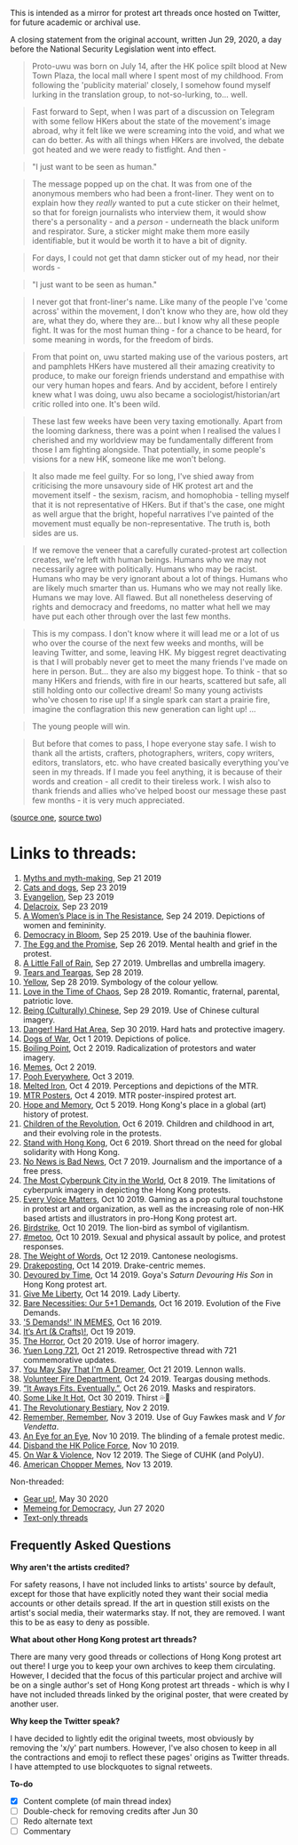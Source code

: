 This is intended as a mirror for protest art threads once hosted on Twitter, for future academic or archival use.

A closing statement from the original account, written Jun 29, 2020, a day before the National Security Legislation went into effect.

> Proto-uwu was born on July 14, after the HK police spilt blood at New Town Plaza, the local mall where I spent most of my childhood. From following the 'publicity material' closely, I somehow found myself lurking in the translation group, to not-so-lurking, to... well.

> Fast forward to Sept, when I was part of a discussion on Telegram with some fellow HKers about the state of the movement's image abroad, why it felt like we were screaming into the void, and what we can do better. As with all things when HKers are involved, the debate got heated and we were ready to fistfight. And then -

> "I just want to be seen as human."

> The message popped up on the chat. It was from one of the anonymous members who had been a front-liner. They went on to explain how they *really* wanted to put a cute sticker on their helmet, so that for foreign journalists who interview them, it would show there's a personality - and a *person* - underneath the black uniform and respirator. Sure, a sticker might make them more easily identifiable, but it would be worth it to have a bit of dignity.

> For days, I could not get that damn sticker out of my head, nor their words -

> "I just want to be seen as human."

> I never got that front-liner's name. Like many of the people I've 'come across' within the movement, I don't know who they are, how old they are, what they do, where they are... but I know why all these people fight. It was for the most human thing - for a chance to be heard, for some meaning in words, for the freedom of birds. 

> From that point on, uwu started making use of the various posters, art and pamphlets HKers have mustered all their amazing creativity to produce, to make our foreign friends understand and empathise with our very human hopes and fears. And by accident, before I entirely knew what I was doing, uwu also became a sociologist/historian/art critic rolled into one. It's been wild.

> These last few weeks have been very taxing emotionally. Apart from the looming darkness, there was a point when I realised the values I cherished and my worldview may be fundamentally different from those I am fighting alongside. That potentially, in some people's visions for a new HK, someone like me won't belong.

> It also made me feel guilty. For so long, I've shied away from criticising the more unsavoury side of HK protest art and the movement itself - the sexism, racism, and homophobia - telling myself that it is not representative of HKers. But if that's the case, one might as well argue that the bright, hopeful narratives I've painted of the movement must equally be non-representative. The truth is, both sides are us.

> If we remove the veneer that a carefully curated-protest art collection creates, we're left with human beings. Humans who we may not necessarily agree with politically. Humans who may be racist. Humans who may be very ignorant about a lot of things. Humans who are likely much smarter than us. Humans who we may not really like. Humans we may love. All flawed. But all nonetheless deserving of rights and democracy and freedoms, no matter what hell we may have put each other through over the last few months.

> This is my compass. I don't know where it will lead me or a  lot of us who over the course of the next few weeks and months, will be leaving Twitter, and some, leaving HK. My biggest regret deactivating is that I will probably never get to meet the many friends I've made on here in person. But... they are also my biggest hope. To think - that so many HKers and friends, with fire in our hearts, scattered but safe, all still holding onto our collective dream! So many young activists who've chosen to rise up! If a single spark can start a prairie fire, imagine the conflagration this new generation can light up! ...

> The young people will win.

> But before that comes to pass, I hope everyone stay safe. I wish to thank all the artists, crafters, photographers, writers, copy writers, editors, translators, etc. who have created basically everything you've seen in my threads. If I made you feel anything, it is because of their words and creation - all credit to their tireless work. I wish also to thank friends and allies who've helped boost our message these past few months - it is very much appreciated.

([source one](images/uwu1.jpg), [source two](images/uwu2.jpg))

# Links to threads:

1. [Myths and myth-making](https://cwylo.github.io/hkprotestart/thread1), Sep 21 2019
2. [Cats and dogs](https://cwylo.github.io/hkprotestart/thread2), Sep 23 2019
3. [Evangelion](https://cwylo.github.io/hkprotestart/thread3), Sep 23 2019
4. [Delacroix](https://cwylo.github.io/hkprotestart/thread4), Sep 23 2019
5. [A Women’s Place is in The Resistance](https://cwylo.github.io/hkprotestart/thread5), Sep 24 2019. Depictions of women and femininity.
6. [Democracy in Bloom](https://cwylo.github.io/hkprotestart/thread6), Sep 25 2019. Use of the bauhinia flower.
7. [The Egg and the Promise](https://cwylo.github.io/hkprotestart/thread7), Sep 26 2019. Mental health and grief in the protest.
8. [A Little Fall of Rain](https://cwylo.github.io/hkprotestart/thread8), Sep 27 2019. Umbrellas and umbrella imagery.
9. [Tears and Teargas](https://cwylo.github.io/hkprotestart/thread9), Sep 28 2019.
10. [Yellow](https://cwylo.github.io/hkprotestart/thread10), Sep 28 2019. Symbology of the colour yellow.
11. [Love in the Time of Chaos](https://cwylo.github.io/hkprotestart/thread11), Sep 28 2019. Romantic, fraternal, parental, patriotic love.
12. [Being (Culturally) Chinese](https://cwylo.github.io/hkprotestart/thread12), Sep 29 2019. Use of Chinese cultural imagery.
13. [Danger! Hard Hat Area](https://cwylo.github.io/hkprotestart/thread13), Sep 30 2019. Hard hats and protective imagery.
14. [Dogs of War](https://cwylo.github.io/hkprotestart/thread14), Oct 1 2019. Depictions of police.
15. [Boiling Point](https://cwylo.github.io/hkprotestart/thread15), Oct 2 2019. Radicalization of protestors and water imagery.
16. [Memes](https://cwylo.github.io/hkprotestart/thread16), Oct 2 2019.
17. [Pooh Everywhere](https://cwylo.github.io/hkprotestart/thread17), Oct 3 2019.
18. [Melted Iron](https://cwylo.github.io/hkprotestart/thread18), Oct 4 2019. Perceptions and depictions of the MTR.
19. [MTR Posters](https://cwylo.github.io/hkprotestart/thread19), Oct 4 2019. MTR poster-inspired protest art.
20. [Hope and Memory](https://cwylo.github.io/hkprotestart/thread20), Oct 5 2019. Hong Kong's place in a global (art) history of protest.
21. [Children of the Revolution](https://cwylo.github.io/hkprotestart/thread21), Oct 6 2019. Children and childhood in art, and their evolving role in the protests.
22. [Stand with Hong Kong](https://cwylo.github.io/hkprotestart/thread22), Oct 6 2019. Short thread on the need for global solidarity with Hong Kong.
23. [No News is Bad News](https://cwylo.github.io/hkprotestart/thread23), Oct 7 2019. Journalism and the importance of a free press.
24. [The Most Cyberpunk City in the World](https://cwylo.github.io/hkprotestart/thread24), Oct 8 2019. The limitations of cyberpunk imagery in depicting the Hong Kong protests.
25. [Every Voice Matters](https://cwylo.github.io/hkprotestart/thread25), Oct 10 2019. Gaming as a pop cultural touchstone in protest art and organization, as well as the increasing role of non-HK based artists and illustrators in pro-Hong Kong protest art.
26. [Birdstrike](https://cwylo.github.io/hkprotestart/thread26), Oct 10 2019. The lion-bird as symbol of vigilantism.
27. [#metoo](https://cwylo.github.io/hkprotestart/thread27), Oct 10 2019. Sexual and physical assault by police, and protest responses.
28. [The Weight of Words](https://cwylo.github.io/hkprotestart/thread28), Oct 12 2019. Cantonese neologisms.
29. [Drakeposting](https://cwylo.github.io/hkprotestart/thread29), Oct 14 2019. Drake-centric memes.
30. [Devoured by Time](https://cwylo.github.io/hkprotestart/thread30), Oct 14 2019. Goya's *Saturn Devouring His Son* in Hong Kong protest art.
31. [Give Me Liberty](https://cwylo.github.io/hkprotestart/thread31), Oct 14 2019. Lady Liberty.
32. [Bare Necessities: Our 5+1 Demands](https://cwylo.github.io/hkprotestart/thread32), Oct 16 2019. Evolution of the Five Demands.
33. ['5 Demands!' IN MEMES](https://cwylo.github.io/hkprotestart/thread33), Oct 16 2019.
34. [It’s Art (& Crafts)!](https://cwylo.github.io/hkprotestart/thread34), Oct 19 2019.
35. [The Horror](https://cwylo.github.io/hkprotestart/thread35), Oct 20 2019. Use of horror imagery.
36. [Yuen Long 721](https://cwylo.github.io/hkprotestart/thread36), Oct 21 2019. Retrospective thread with 721 commemorative updates.
37. [You May Say That I'm A Dreamer](https://cwylo.github.io/hkprotestart/thread37), Oct 21 2019. Lennon walls.
38. [Volunteer Fire Department](https://cwylo.github.io/hkprotestart/thread38), Oct 24 2019. Teargas dousing methods.
39. [“It Aways Fits. Eventually.”](https://cwylo.github.io/hkprotestart/thread39), Oct 26 2019. Masks and respirators.
40. [Some Like It Hot](https://cwylo.github.io/hkprotestart/thread40), Oct 30 2019. Thirst 💦👀
41. [The Revolutionary Bestiary](https://cwylo.github.io/hkprotestart/thread41), Nov 2 2019.
42. [Remember, Remember](https://cwylo.github.io/hkprotestart/thread42), Nov 3 2019. Use of Guy Fawkes mask and *V for Vendetta*.
43. [An Eye for an Eye](https://cwylo.github.io/hkprotestart/thread43), Nov 10 2019. The blinding of a female protest medic.
44. [Disband the HK Police Force](https://cwylo.github.io/hkprotestart/thread44), Nov 10 2019.
45. [On War & Violence](https://cwylo.github.io/hkprotestart/thread45), Nov 12 2019. The Siege of CUHK (and PolyU).
46. [American Chopper Memes](https://cwylo.github.io/hkprotestart/thread46), Nov 13 2019.

Non-threaded:
* [Gear up!](https://cwylo.github.io/hkprotestart/gearup), May 30 2020
* [Memeing for Democracy](https://cwylo.github.io/hkprotestart/dememe), Jun 27 2020
* [Text-only threads](https://cwylo.github.io/hkprotestart/textthreads)

## Frequently Asked Questions

**Why aren't the artists credited?**

For safety reasons, I have not included links to artists' source by default, except for those that have explicitly noted they want their social media accounts or other details spread. If the art in question still exists on the artist's social media, their watermarks stay. If not, they are removed. I want this to be as easy to deny as possible.

**What about other Hong Kong protest art threads?**

There are many very good threads or collections of Hong Kong protest art out there! I urge you to keep your own archives to keep them circulating. However, I decided that the focus of this particular project and archive will be on a single author's set of Hong Kong protest art threads - which is why I have not included threads linked by the original poster, that were created by another user.

**Why keep the Twitter speak?**

I have decided to lightly edit the original tweets, most obviously by removing the 'x/y' part numbers. However, I've also chosen to keep in all the contractions and emoji to reflect these pages' origins as Twitter threads. I have attempted to use blockquotes to signal retweets.

**To-do**

- [x] Content complete (of main thread index)
- [ ] Double-check for removing credits after Jun 30
- [ ] Redo alternate text
- [ ] Commentary
